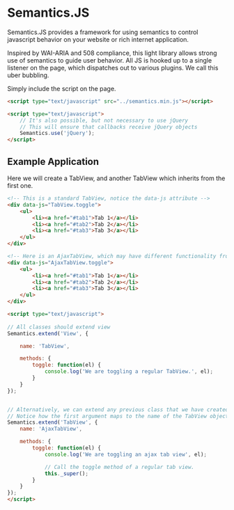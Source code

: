 <h1>Semantics.JS</h1>

Semantics.JS provides a framework for using semantics to control javascript behavior on your website or rich internet application.

Inspired by WAI-ARIA and 508 compliance, this light library allows strong use of semantics to guide user behavior. All JS is hooked up to a single listener on the page, which dispatches out to various plugins. We call this uber bubbling.

Simply include the script on the page.

```HTML
<script type="text/javascript" src="../semantics.min.js"></script>

<script type="text/javascript">
	// It's also possible, but not necessary to use jQuery
	// This will ensure that callbacks receive jQuery objects
	Semantics.use('jQuery');
</script>
```

<h2>Example Application</h2>

Here we will create a TabView, and another TabView which inherits from the first one.

```HTML
<!-- This is a standard TabView, notice the data-js attribute -->
<div data-js="TabView.toggle">
	<ul>
		<li><a href="#tab1">Tab 1</a></li>
		<li><a href="#tab2">Tab 2</a></li>
		<li><a href="#tab3">Tab 3</a></li>
	</ul>
</div>

<!-- Here is an AjaxTabView, which may have different functionality from a normal TabView. -->
<div data-js="AjaxTabView.toggle">
	<ul>
		<li><a href="#tab1">Tab 1</a></li>
		<li><a href="#tab2">Tab 2</a></li>
		<li><a href="#tab3">Tab 3</a></li>
	</ul>
</div>

<script type="text/javascript">
 
// All classes should extend view
Semantics.extend('View', {

	name: 'TabView',

	methods: {
		toggle: function(el) {
			console.log('We are toggling a regular TabView.', el);
		}
	}
});


// Alternatively, we can extend any previous class that we have created
// Notice how the first argument maps to the name of the TabView object we created earlier.
Semantics.extend('TabView', {
	name: 'AjaxTabView',

	methods: {
		toggle: function(el) {
			console.log('We are toggling an ajax tab view', el);

			// Call the toggle method of a regular tab view.
			this._super();
		}
	}
});
</script>
```